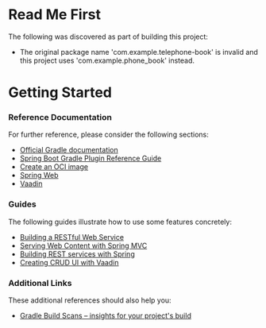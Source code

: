 # Read Me First
The following was discovered as part of building this project:

* The original package name 'com.example.telephone-book' is invalid and this project uses 'com.example.phone_book' instead.

# Getting Started

### Reference Documentation
For further reference, please consider the following sections:

* [Official Gradle documentation](https://docs.gradle.org)
* [Spring Boot Gradle Plugin Reference Guide](https://docs.spring.io/spring-boot/3.3.7-SNAPSHOT/gradle-plugin)
* [Create an OCI image](https://docs.spring.io/spring-boot/3.3.7-SNAPSHOT/gradle-plugin/packaging-oci-image.html)
* [Spring Web](https://docs.spring.io/spring-boot/3.3.7-SNAPSHOT/reference/web/servlet.html)
* [Vaadin](https://vaadin.com/docs)

### Guides
The following guides illustrate how to use some features concretely:

* [Building a RESTful Web Service](https://spring.io/guides/gs/rest-service/)
* [Serving Web Content with Spring MVC](https://spring.io/guides/gs/serving-web-content/)
* [Building REST services with Spring](https://spring.io/guides/tutorials/rest/)
* [Creating CRUD UI with Vaadin](https://spring.io/guides/gs/crud-with-vaadin/)

### Additional Links
These additional references should also help you:

* [Gradle Build Scans – insights for your project's build](https://scans.gradle.com#gradle)

